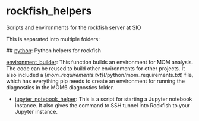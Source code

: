# rockfish_helpers

Scripts and environments for the rockfish server at SIO

This is separated into multiple folders:

## [python](/python): Python helpers for rockfish    

[environment_builder](/python/environment_builder.sh): This function builds an environment for MOM analysis. The code can be reused to build other environments for other projects. It also included a *[mom_requirements.txt]*(/python/mom_requirements.txt) file, which has everything pip needs to create an environment for running the diagnostics in the MOM6 diagnostics folder.
  
- [jupyter_notebook_helper](/python/jupyter_notebook_helper.sh): This is a script for starting a Jupyter notebook instance. It also gives the command to SSH tunnel into Rockfish to your Jupyter instance.
